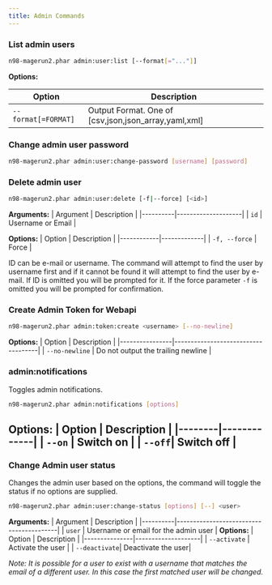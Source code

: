 ```yaml
---
title: Admin Commands
---
```

### List admin users

```sh
n98-magerun2.phar admin:user:list [--format[="..."]]
```
**Options:**

| Option             | Description                                          |
|--------------------|------------------------------------------------------|
| `--format[=FORMAT]` | Output Format. One of [csv,json,json_array,yaml,xml] |


### Change admin user password

```sh
n98-magerun2.phar admin:user:change-password [username] [password]
```

### Delete admin user

```sh
n98-magerun2.phar admin:user:delete [-f|--force] [<id>]
```
**Arguments:**
| Argument | Description        |
|----------|--------------------|
| `id`     | Username or Email  |

**Options:**
| Option     | Description |
|------------|-------------|
| `-f, --force` | Force       |


ID can be e-mail or username. The command will attempt to find the user
by username first and if it cannot be found it will attempt to find the
user by e-mail. If ID is omitted you will be prompted for it. If the
force parameter `-f` is omitted you will be prompted for confirmation.

### Create Admin Token for Webapi

```sh
n98-magerun2.phar admin:token:create <username> [--no-newline]
```
**Options:**
| Option         | Description                        |
|----------------|------------------------------------|
| `--no-newline` | Do not output the trailing newline |

### admin:notifications
Toggles admin notifications.
```sh
n98-magerun2.phar admin:notifications [options]
```
**Options:**
| Option | Description |
|--------|-------------|
| `--on` | Switch on   |
| `--off`| Switch off  |
---

### Change Admin user status

Changes the admin user based on the options, the command will toggle
the status if no options are supplied.

```sh
n98-magerun2.phar admin:user:change-status [options] [--] <user>
```
**Arguments:**
| Argument | Description                             |
|----------|-----------------------------------------|
| `user`   | Username or email for the admin user    |
**Options:**
| Option        | Description        |
|---------------|--------------------|
| `--activate`  | Activate the user  |
| `--deactivate`| Deactivate the user|


*Note: It is possible for a user to exist with a username that matches
the email of a different user. In this case the first matched user will be changed.*
